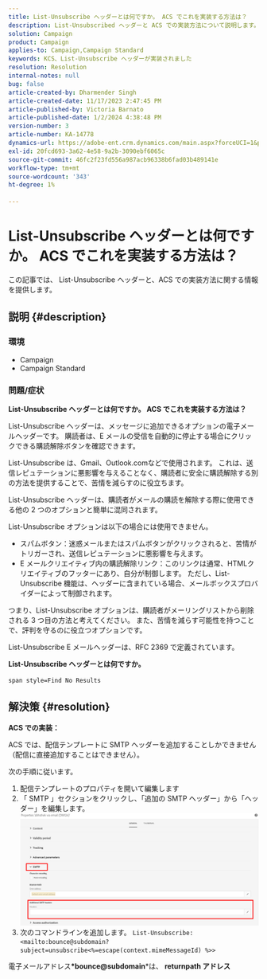 ```yaml
---
title: List-Unsubscribe ヘッダーとは何ですか。 ACS でこれを実装する方法は？
description: List-Unsubscribed ヘッダーと ACS での実装方法について説明します。
solution: Campaign
product: Campaign
applies-to: Campaign,Campaign Standard
keywords: KCS、List-Unsubscribe ヘッダーが実装されました
resolution: Resolution
internal-notes: null
bug: false
article-created-by: Dharmender Singh
article-created-date: 11/17/2023 2:47:45 PM
article-published-by: Victoria Barnato
article-published-date: 1/2/2024 4:38:48 PM
version-number: 3
article-number: KA-14778
dynamics-url: https://adobe-ent.crm.dynamics.com/main.aspx?forceUCI=1&pagetype=entityrecord&etn=knowledgearticle&id=4c986043-5885-ee11-8179-6045bd006239
exl-id: 20fcd693-3a62-4e58-9a2b-3090ebf6065c
source-git-commit: 46fc2f23fd556a987acb96338b6fad03b489141e
workflow-type: tm+mt
source-wordcount: '343'
ht-degree: 1%

---
```


# List-Unsubscribe ヘッダーとは何ですか。 ACS でこれを実装する方法は？


この記事では、 List-Unsubscribe ヘッダーと、ACS での実装方法に関する情報を提供します。

## 説明 {#description}


### <b>環境</b>

- Campaign
- Campaign Standard


### <b>問題/症状</b>

<b>List-Unsubscribe ヘッダーとは何ですか。 ACS でこれを実装する方法は？</b>

List-Unsubscribe ヘッダーは、メッセージに追加できるオプションの電子メールヘッダーです。 購読者は、E メールの受信を自動的に停止する場合にクリックできる購読解除ボタンを確認できます。

List-Unsubscribe は、Gmail、Outlook.comなどで使用されます。 これは、送信レピュテーションに悪影響を与えることなく、購読者に安全に購読解除する別の方法を提供することで、苦情を減らすのに役立ちます。

List-Unsubscribe ヘッダーは、購読者がメールの購読を解除する際に使用できる他の 2 つのオプションと簡単に混同されます。

List-Unsubscribe オプションは以下の場合には使用できません。

- スパムボタン：迷惑メールまたはスパムボタンがクリックされると、苦情がトリガーされ、送信レピュテーションに悪影響を与えます。
- E メールクリエイティブ内の購読解除リンク：このリンクは通常、HTMLクリエイティブのフッターにあり、自分が制御します。 ただし、List-Unsubscribe 機能は、ヘッダーに含まれている場合、メールボックスプロバイダーによって制御されます。


つまり、List-Unsubscribe オプションは、購読者がメーリングリストから削除される 3 つ目の方法と考えてください。 また、苦情を減らす可能性を持つことで、評判を守るのに役立つオプションです。

List-Unsubscribe E メールヘッダーは、RFC 2369 で定義されています。

<b>List-Unsubscribe ヘッダーとは何ですか。 </b>

`span style=Find No Results`


## 解決策 {#resolution}


<b>ACS での実装：</b>

ACS では、配信テンプレートに SMTP ヘッダーを追加することしかできません（配信に直接追加することはできません）。

次の手順に従います。

1. 配信テンプレートのプロパティを開いて編集します
2. 「 SMTP 」セクションをクリックし、「追加の SMTP ヘッダー」から「ヘッダー」を編集します。     ![](assets/52de6f31-8da9-ee11-be37-6045bd006793.png)
3. 次のコマンドラインを追加します。    `List-Unsubscribe: <mailto:bounce@subdomain?subject=unsubscribe<%=escape(context.mimeMessageId) %>>`


電子メールアドレス<b>*bounce@subdomain</b>*は、 <b>returnpath アドレス</b>
